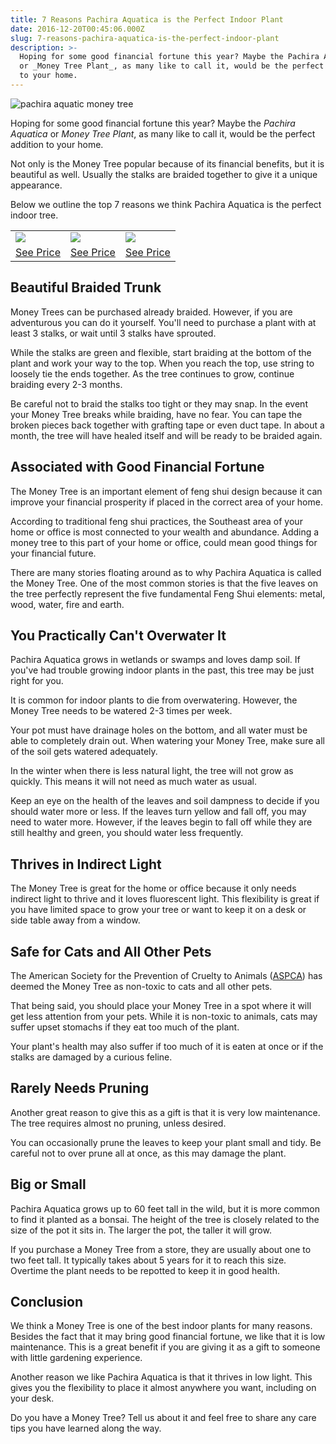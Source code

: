 ```yaml
---
title: 7 Reasons Pachira Aquatica is the Perfect Indoor Plant
date: 2016-12-20T00:45:06.000Z
slug: 7-reasons-pachira-aquatica-is-the-perfect-indoor-plant
description: >-
  Hoping for some good financial fortune this year? Maybe the Pachira Aquatica
  or _Money Tree Plant_, as many like to call it, would be the perfect addition
  to your home.
---
```


![pachira aquatic money tree](http://www.doorwaysmagazine.com/wp-content/uploads/pachira_aquatic_money_tree-300x300.jpg)

Hoping for some good financial fortune this year? Maybe the _Pachira Aquatica_ or _Money Tree Plant_, as many like to call it, would be the perfect addition to your home.





Not only is the Money Tree popular because of its financial benefits, but it is beautiful as well. Usually the stalks are braided together to give it a unique appearance.





Below we outline the top 7 reasons we think Pachira Aquatica is the perfect indoor tree.


<table class="tc mb3">
<tr><td><a href="http://amzn.com/B01EK52S5K?tag=doorways-20" ref="nofollow" target="_blank"><img src="https://www.doorwaysmagazine.com/wp-content/uploads/pachira_aquatic_money_tree-150x150.jpg"></td>
<td><a href="http://amzn.com/B0000DGFAC?tag=doorways-20" ref="nofollow" target="_blank"><img src="http://www.doorwaysmagazine.com/wp-content/uploads/money_tree_bonsai-150x150.jpg"></a></td>
<td><a href="http://amzn.com/B000N1HYPU?tag=doorways-20" ref="nofollow" target="_blank"><img src="http://www.doorwaysmagazine.com/wp-content/uploads/traditional_money_tree-150x150.jpg"></a></td></tr>
<tr><td><a href="http://amzn.com/B01EK52S5K?tag=doorways-20" ref="nofollow" target="_blank" class="btn">See Price</a></td>
<td><a href="http://amzn.com/B0000DGFAC?tag=doorways-20" ref="nofollow" target="_blank" class="btn">See Price</a></td>
<td><a href="http://amzn.com/B000N1HYPU?tag=doorways-20" ref="nofollow" target="_blank" class="btn">See Price</a></td>
</tr>
</table>



## Beautiful Braided Trunk



Money Trees can be purchased already braided. However, if you are adventurous you can do it yourself. You'll need to purchase a plant with at least 3 stalks, or wait until 3 stalks have sprouted. 

While the stalks are green and flexible, start braiding at the bottom of the plant and work your way to the top. When you reach the top, use string to loosely tie the ends together. As the tree continues to grow, continue braiding every 2-3 months.

Be careful not to braid the stalks too tight or they may snap. In the event your Money Tree breaks while braiding, have no fear. You can tape the broken pieces back together with grafting tape or even duct tape. In about a month, the tree will have healed itself and will be ready to be braided again.



## Associated with Good Financial Fortune



The Money Tree is an important element of feng shui design because it can improve your financial prosperity if placed in the correct area of your home.

According to traditional feng shui practices, the Southeast area of your home or office is most connected to your wealth and abundance. Adding a money tree to this part of your home or office, could mean good things for your financial future.

There are many stories floating around as to why Pachira Aquatica is called the Money Tree. One of the most common stories is that the five leaves on the tree perfectly represent the five fundamental Feng Shui elements: metal, wood, water, fire and earth.



## You Practically Can't Overwater It



Pachira Aquatica grows in wetlands or swamps and loves damp soil. If you've had trouble growing indoor plants in the past, this tree may be just right for you.

It is common for indoor plants to die from overwatering. However, the Money Tree needs to be watered 2-3 times per week.

Your pot must have drainage holes on the bottom, and all water must be able to completely drain out. When watering your Money Tree, make sure all of the soil gets watered adequately.

In the winter when there is less natural light, the tree will not grow as quickly. This means it will not need as much water as usual. 

Keep an eye on the health of the leaves and soil dampness to decide if you should water more or less. If the leaves turn yellow and fall off, you may need to water more. However, if the leaves begin to fall off while they are still healthy and green, you should water less frequently.



## Thrives in Indirect Light



The Money Tree is great for the home or office because it only needs indirect light to thrive and it loves fluorescent light. This flexibility is great if you have limited space to grow your tree or want to keep it on a desk or side table away from a window.



## Safe for Cats and All Other Pets



The American Society for the Prevention of Cruelty to Animals ([ASPCA](https://www.aspca.org/)) has deemed the Money Tree as non-toxic to cats and all other pets.

That being said, you should place your Money Tree in a spot where it will get less attention from your pets. While it is non-toxic to animals, cats may suffer upset stomachs if they eat too much of the plant. 

Your plant's health may also suffer if too much of it is eaten at once or if the stalks are damaged by a curious feline.



## Rarely Needs Pruning



Another great reason to give this as a gift is that it is very low maintenance. The tree requires almost no pruning, unless desired.

You can occasionally prune the leaves to keep your plant small and tidy. Be careful not to over prune all at once, as this may damage the plant.



## Big or Small



Pachira Aquatica grows up to 60 feet tall in the wild, but it is more common to find it planted as a bonsai. The height of the tree is closely related to the size of the pot it sits in. The larger the pot, the taller it will grow. 

If you purchase a Money Tree from a store, they are usually about one to two feet tall. It typically takes about 5 years for it to reach this size. Overtime the plant needs to be repotted to keep it in good health.



## Conclusion



We think a Money Tree is one of the best indoor plants for many reasons. Besides the fact that it may bring good financial fortune, we like that it is low maintenance. This is a great benefit if you are giving it as a gift to someone with little gardening experience.

Another reason we like Pachira Aquatica is that it thrives in low light. This gives you the flexibility to place it almost anywhere you want, including on your desk.

Do you have a Money Tree? Tell us about it and feel free to share any care tips you have learned along the way.
